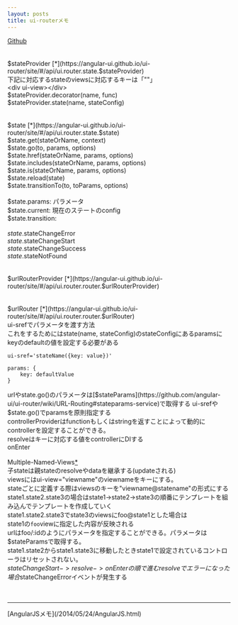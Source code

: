 ```yaml
---
layout: posts
title: ui-routerメモ 
---
```

[Github](https://github.com/angular-ui/ui-router)    
<br/>
<br/>
$stateProvider [*](https://angular-ui.github.io/ui-router/site/#/api/ui.router.state.$stateProvider)    
下記に対応するstateのviewsに対応するキーは「""」    
&lt;div ui-view&gt;&lt;/div&gt;   
$stateProvider.decorator(name, func)     
$stateProvider.state(name, stateConfig)     
<br/>
<br/>
$state [*](https://angular-ui.github.io/ui-router/site/#/api/ui.router.state.$state) 
<br/>
$state.get(stateOrName, context)     
$state.go(to, params, options)   
$state.href(stateOrName, params, options)    
$state.includes(stateOrName, params, options)    
$state.is(stateOrName, params, options)    
$state.reload(state)    
$state.transitionTo(to, toParams, options)    
<br/>
$state.params: パラメータ   
$state.current: 現在のステートのconfig  
$state.transition:   
<br/>
$state.$stateChangeError   
$state.$stateChangeStart    
$state.$stateChangeSuccess   
$state.$stateNotFound    
<br/>
<br/>
$urlRouterProvider [*](https://angular-ui.github.io/ui-router/site/#/api/ui.router.router.$urlRouterProvider)    
<br/>
<br/>
$urlRouter [*](https://angular-ui.github.io/ui-router/site/#/api/ui.router.router.$urlRouter)
<br/>
ui-srefでパラメータを渡す方法    
これをするためにはstate(name, stateConfig)のstateConfigにあるparamsにkeyのdefaultの値を設定する必要がある    
```
ui-sref='stateName({key: value})'
```   
```
params: {
    key: defaultValue
}
```
urlやstate.go()のパラメータは[$stateParams](https://github.com/angular-ui/ui-router/wiki/URL-Routing#stateparams-service)で取得する      
ui-srefや$state.go()でparamsを原則指定する     
controllerProviderはfunctionもしくはstringを返すことによって動的にcontrollerを設定することができる。   
resolveはキーに対応する値をcontrollerにDIする   
onEnter   
<br/>
Multiple-Named-Views[*](https://github.com/angular-ui/ui-router/wiki/Multiple-Named-Views#view-names---relative-vs-absolute-names)   
子stateは親stateのresolveやdataを継承する(updateされる)    
viewsにはui-view="viewname"のviewnameをキーにする。       
stateごとに定義する際はviewsのキーを"viewname@statename"の形式にする      
state1.state2.state3の場合はstate1->state2->state3の順番にテンプレートを組み込んでテンプレートを作成していく       
state1.state2.state3でstate3のviewsにfoo@state1とした場合は      
state1の`foo`viewに指定した内容が反映される         
urlはfoo/:idのようにパラメータを指定することができる。パラメータは$stateParamsで取得する。   
state1.state2からstate1.state3に移動したときstate1で設定されているコントローラはリセットされない。       
$stateChangeStart->resolve->onEnterの順で進む    
resolveでエラーになった場合$stateChangeErrorイベントが発生する      
<br>
<br>
<hr>
[AngularJSメモ](/2014/05/24/AngularJS.html)   

